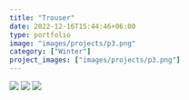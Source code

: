 ```yaml
---
title: "Trouser"
date: 2022-12-16T15:44:46+06:00
type: portfolio
image: "images/projects/p3.png"
category: ["Winter"]
project_images: ["images/projects/p3.png"]
---
```

![](https://hintcool.com/images/projects/p3-1.jpg)
![](https://hintcool.com/images/projects/p3-2.jpg)
![](https://hintcool.com/images/projects/p3-3.jpg)
